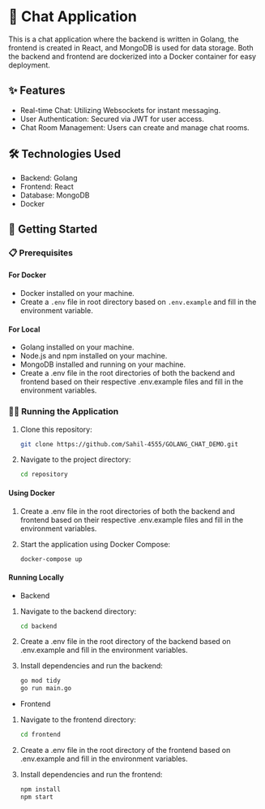 # 💬 Chat Application

This is a chat application where the backend is written in Golang, the frontend is created in React, and MongoDB is used for data storage. Both the backend and frontend are dockerized into a Docker container for easy deployment.

## ✨ Features

- Real-time Chat: Utilizing Websockets for instant messaging.
- User Authentication: Secured via JWT for user access.
- Chat Room Management: Users can create and manage chat rooms.

## 🛠️ Technologies Used

- Backend: Golang
- Frontend: React
- Database: MongoDB
- Docker

## 🚀 Getting Started

### 📋 Prerequisites

#### For Docker
- Docker installed on your machine.
- Create a `.env` file in root directory based on `.env.example` and fill in the environment variable.

#### For Local
- Golang installed on your machine.
- Node.js and npm installed on your machine.
- MongoDB installed and running on your machine.
- Create a .env file in the root directories of both the backend and frontend based on their respective .env.example files and fill in the environment variables.

### 🏃‍♂️ Running the Application

1. Clone this repository:

    ```bash
    git clone https://github.com/Sahil-4555/GOLANG_CHAT_DEMO.git
    ```
2. Navigate to the project directory:

    ```bash 
    cd repository
    ```
#### Using Docker

1. Create a .env file in the root directories of both the backend and frontend based on their respective .env.example files and fill in the environment variables.

2. Start the application using Docker Compose:
    ```bash 
    docker-compose up
    ```

#### Running Locally

- Backend

1. Navigate to the backend directory:

    ```bash
    cd backend
    ```
2. Create a .env file in the root directory of the backend based on .env.example and fill in the environment variables.

3. Install dependencies and run the backend:

    ```bash
    go mod tidy
    go run main.go
    ```

- Frontend

1. Navigate to the frontend directory:

    ```bash
    cd frontend
    ```
2. Create a .env file in the root directory of the frontend based on .env.example and fill in the environment variables.

3. Install dependencies and run the frontend:

    ```bash
    npm install
    npm start
    ```
